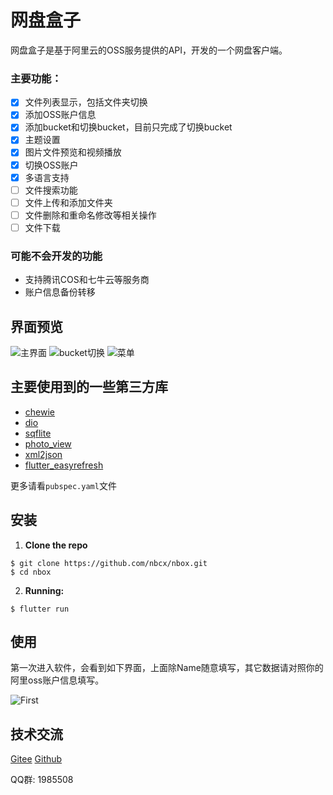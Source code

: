 # 网盘盒子

网盘盒子是基于阿里云的OSS服务提供的API，开发的一个网盘客户端。

### 主要功能：

- [x] 文件列表显示，包括文件夹切换
- [x] 添加OSS账户信息
- [x] 添加bucket和切换bucket，目前只完成了切换bucket
- [x] 主题设置
- [x] 图片文件预览和视频播放
- [x] 切换OSS账户
- [x] 多语言支持
- [ ] 文件搜索功能
- [ ] 文件上传和添加文件夹
- [ ] 文件删除和重命名修改等相关操作
- [ ] 文件下载

### 可能不会开发的功能
- 支持腾讯COS和七牛云等服务商
- 账户信息备份转移

## 界面预览

![主界面](https://github.com/nbcx/nbox/blob/master/art/a.png)
![bucket切换](https://github.com/nbcx/nbox/blob/master/art/b.png)
![菜单](https://github.com/nbcx/nbox/blob/master/art/c.png)


## 主要使用到的一些第三方库

* [chewie](https://github.com/brianegan/chewie)
* [dio](https://github.com/flutterchina/dio)
* [sqflite](https://github.com/tekartik/sqflite.git)
* [photo_view](https://github.com/renancaraujo/photo_view)
* [xml2json](https://github.com/shamblett/xml2json)
* [flutter_easyrefresh](https://github.com/xuelongqy/flutter_easyrefresh)

更多请看`pubspec.yaml`文件

## 安装

1. **Clone the repo**

```
$ git clone https://github.com/nbcx/nbox.git
$ cd nbox
```

2. **Running:**

```
$ flutter run
```

## 使用
第一次进入软件，会看到如下界面，上面除Name随意填写，其它数据请对照你的阿里oss账户信息填写。

![First](https://github.com/nbcx/nbox/blob/master/art/a.png)


## 技术交流

[Gitee](https://gitee.com/nbcx/nbox)
[Github](https://github.com/nbcx/nbox) 

QQ群: 1985508